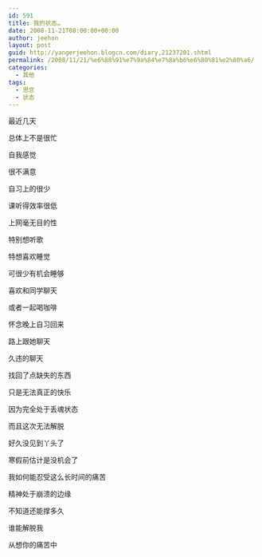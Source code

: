```yaml
---
id: 591
title: 我的状态…
date: 2008-11-21T08:00:00+00:00
author: jeehon
layout: post
guid: http://yangerjeehon.blogcn.com/diary,21237201.shtml
permalink: /2008/11/21/%e6%88%91%e7%9a%84%e7%8a%b6%e6%80%81%e2%80%a6/
categories:
  - 其他
tags:
  - 思念
  - 状态
---
```

最近几天
  
总体上不是很忙
  
自我感觉
  
很不满意
  
自习上的很少
  
课听得效率很低
  
上网毫无目的性
  
特别想听歌
  
特想喜欢睡觉
  
可很少有机会睡够
  
喜欢和同学聊天
  
或者一起喝咖啡
  
怀念晚上自习回来
  
路上跟她聊天
  
久违的聊天
  
找回了点缺失的东西
  
只是无法真正的快乐
  
因为完全处于丢魂状态
  
而且这次无法解脱
  
好久没见到丫头了
  
寒假前估计是没机会了
  
我如何能忍受这么长时间的痛苦
  
精神处于崩溃的边缘
  
不知道还能撑多久
  
谁能解脱我
  
从想你的痛苦中